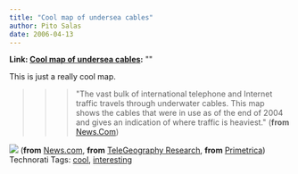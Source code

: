 ```yaml
---
title: "Cool map of undersea cables"
author: Pito Salas
date: 2006-04-13
---
```


**Link: [Cool map of undersea cables](None):** ""

This is just a really cool map.

>>

>>> "The vast bulk of international telephone and Internet traffic travels
through underwater cables. This map shows the cables that were in use as of
the end of 2004 and gives an indication of where traffic is heaviest."
(**from**
[News.Com](<http://news.com.com/2300-1033_3-6035611-1.html?part=rss&tag=6035611&subj=news>))

>>

>>
![](https://i0.wp.com/news.com.com//i/ne/p/2006/020306cablemap_550x300.gif?w=584)
(**from**
[News.com](<http://news.com.com/2300-1033_3-6035611-1.html?part=rss&tag=6035611&subj=news>),
**from** [TeleGeography Research](<http://www.telegeography.com/index.php>),
**from** [Primetrica](<http://www.primetrica.com/>)) Technorati Tags:
[cool](<http://www.technorati.com/tag/cool>),
[interesting](<http://www.technorati.com/tag/interesting>)


